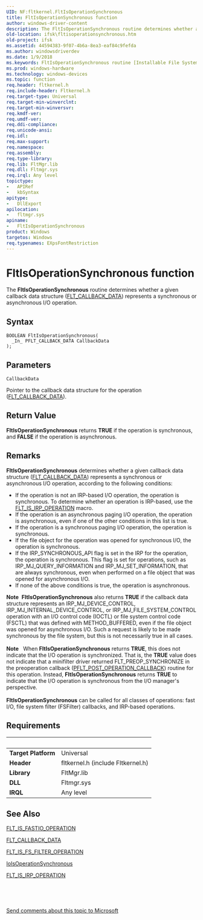 ```yaml
---
UID: NF:fltkernel.FltIsOperationSynchronous
title: FltIsOperationSynchronous function
author: windows-driver-content
description: The FltIsOperationSynchronous routine determines whether a given callback data structure (FLT_CALLBACK_DATA) represents a synchronous or asynchronous I/O operation.
old-location: ifsk\fltisoperationsynchronous.htm
old-project: ifsk
ms.assetid: 44594383-9f07-4b6a-8ea3-eaf84c9fefda
ms.author: windowsdriverdev
ms.date: 1/9/2018
ms.keywords: FltIsOperationSynchronous routine [Installable File System Drivers], FltApiRef_e_to_o_f80a8dfd-53b1-42cf-9d7c-18fc4af6ff4e.xml, ifsk.fltisoperationsynchronous, fltkernel/FltIsOperationSynchronous, FltIsOperationSynchronous
ms.prod: windows-hardware
ms.technology: windows-devices
ms.topic: function
req.header: fltkernel.h
req.include-header: Fltkernel.h
req.target-type: Universal
req.target-min-winverclnt: 
req.target-min-winversvr: 
req.kmdf-ver: 
req.umdf-ver: 
req.ddi-compliance: 
req.unicode-ansi: 
req.idl: 
req.max-support: 
req.namespace: 
req.assembly: 
req.type-library: 
req.lib: FltMgr.lib
req.dll: Fltmgr.sys
req.irql: Any level
topictype:
-	APIRef
-	kbSyntax
apitype:
-	DllExport
apilocation:
-	fltmgr.sys
apiname:
-	FltIsOperationSynchronous
product: Windows
targetos: Windows
req.typenames: EXpsFontRestriction
---
```



# FltIsOperationSynchronous function
The <b>FltIsOperationSynchronous</b> routine determines whether a given callback data structure (<a href="..\fltkernel\ns-fltkernel-_flt_callback_data.md">FLT_CALLBACK_DATA</a>) represents a synchronous or asynchronous I/O operation.

## Syntax

````
BOOLEAN FltIsOperationSynchronous(
  _In_ PFLT_CALLBACK_DATA CallbackData
);
````

## Parameters

`CallbackData`

Pointer to the callback data structure for the operation (<a href="..\fltkernel\ns-fltkernel-_flt_callback_data.md">FLT_CALLBACK_DATA</a>).


## Return Value

<b>FltIsOperationSynchronous</b> returns <b>TRUE</b> if the operation is synchronous, and <b>FALSE</b> if the operation is asynchronous.

## Remarks

<b>FltIsOperationSynchronous</b> determines whether a given callback data structure (<a href="..\fltkernel\ns-fltkernel-_flt_callback_data.md">FLT_CALLBACK_DATA</a>) represents a synchronous or asynchronous I/O operation, according to the following conditions: 
<ul>
<li>
If the operation is not an IRP-based I/O operation, the operation is synchronous. To determine whether an operation is IRP-based, use the <a href="https://msdn.microsoft.com/library/windows/hardware/ff544654">FLT_IS_IRP_OPERATION</a> macro. 

</li>
<li>
If the operation is an asynchronous paging I/O operation, the operation is asynchronous, even if one of the other conditions in this list is true. 

</li>
<li>
If the operation is a synchronous paging I/O operation, the operation is synchronous. 

</li>
<li>
If the file object for the operation was opened for synchronous I/O, the operation is synchronous. 

</li>
<li>
If the IRP_SYNCHRONOUS_API flag is set in the IRP for the operation, the operation is synchronous. This flag is set for operations, such as IRP_MJ_QUERY_INFORMATION and IRP_MJ_SET_INFORMATION, that are always synchronous, even when performed on a file object that was opened for asynchronous I/O. 

</li>
<li>
If none of the above conditions is true, the operation is asynchronous. 

</li>
</ul><div class="alert"><b>Note</b>  <b>FltIsOperationSynchronous</b>  also returns <b>TRUE</b> if the callback data structure represents an IRP_MJ_DEVICE_CONTROL, IRP_MJ_INTERNAL_DEVICE_CONTROL, or IRP_MJ_FILE_SYSTEM_CONTROL operation with an I/O control code (IOCTL) or file system control code (FSCTL) that was defined with METHOD_BUFFERED, even if the file object was opened for asynchronous I/O. Such a request is likely to be made synchronous by the file system, but this is not necessarily true in all cases. </div><div> </div><div class="alert"><b>Note</b>    When <b>FltIsOperationSynchronous</b> returns <b>TRUE</b>, this does not indicate that the I/O operation is synchronized. That is, the <b>TRUE</b> value does not indicate that a minifilter driver returned FLT_PREOP_SYNCHRONIZE in the preoperation callback (<a href="..\fltkernel\nc-fltkernel-pflt_post_operation_callback.md">PFLT_POST_OPERATION_CALLBACK</a>) routine for this operation. Instead, <b>FltIsOperationSynchronous</b> returns <b>TRUE</b> to indicate that the I/O operation is synchronous from the I/O manager's perspective. </div><div> </div><b>FltIsOperationSynchronous</b> can be called for all classes of operations: fast I/O, file system filter (FSFilter) callbacks, and IRP-based operations.

## Requirements
| &nbsp; | &nbsp; |
| ---- |:---- |
| **Target Platform** | Universal |
| **Header** | fltkernel.h (include Fltkernel.h) |
| **Library** | FltMgr.lib |
| **DLL** | Fltmgr.sys |
| **IRQL** | Any level |

## See Also

<a href="https://msdn.microsoft.com/library/windows/hardware/ff544645">FLT_IS_FASTIO_OPERATION</a>

<a href="..\fltkernel\ns-fltkernel-_flt_callback_data.md">FLT_CALLBACK_DATA</a>

<a href="https://msdn.microsoft.com/library/windows/hardware/ff544648">FLT_IS_FS_FILTER_OPERATION</a>

<a href="..\ntifs\nf-ntifs-ioisoperationsynchronous.md">IoIsOperationSynchronous</a>

<a href="https://msdn.microsoft.com/library/windows/hardware/ff544654">FLT_IS_IRP_OPERATION</a>

 

 

<a href="mailto:wsddocfb@microsoft.com?subject=Documentation%20feedback [ifsk\ifsk]:%20FltIsOperationSynchronous routine%20 RELEASE:%20(1/9/2018)&amp;body=%0A%0APRIVACY STATEMENT%0A%0AWe use your feedback to improve the documentation. We don't use your email address for any other purpose, and we'll remove your email address from our system after the issue that you're reporting is fixed. While we're working to fix this issue, we might send you an email message to ask for more info. Later, we might also send you an email message to let you know that we've addressed your feedback.%0A%0AFor more info about Microsoft's privacy policy, see http://privacy.microsoft.com/en-us/default.aspx." title="Send comments about this topic to Microsoft">Send comments about this topic to Microsoft</a>